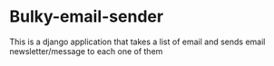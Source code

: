 # Bulky-email-sender
This is a django application that takes a list of email and sends email newsletter/message to each one of them
